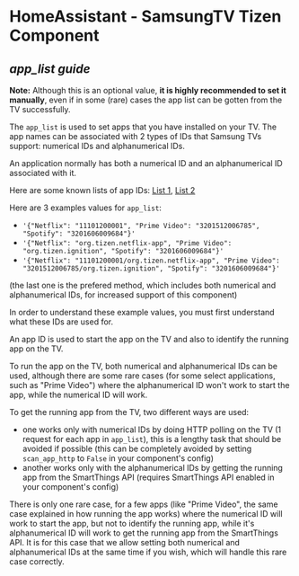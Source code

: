 # HomeAssistant - SamsungTV Tizen Component

***app_list guide***
---------------

**Note:** Although this is an optional value, **it is highly recommended to set it manually**, even if in some (rare) cases the app list can be gotten from the TV successfully.

The `app_list` is used to set apps that you have installed on your TV. The app names can be associated with 2 types of IDs that Samsung TVs support: numerical IDs and alphanumerical IDs.

An application normally has both a numerical ID and an alphanumerical ID associated with it.

Here are some known lists of app IDs: [List 1](https://github.com/tavicu/homebridge-samsung-tizen/issues/26#issuecomment-447424879), [List 2](https://github.com/Ape/samsungctl/issues/75#issuecomment-404941201)

Here are 3 examples values for `app_list`:
- `'{"Netflix": "11101200001", "Prime Video": "3201512006785", "Spotify": "3201606009684"}'`
- `'{"Netflix": "org.tizen.netflix-app", "Prime Video": "org.tizen.ignition", "Spotify": "3201606009684"}'`
- `'{"Netflix": "11101200001/org.tizen.netflix-app", "Prime Video": "3201512006785/org.tizen.ignition", "Spotify": "3201606009684"}'`

(the last one is the prefered method, which includes both numerical and alphanumerical IDs, for increased support of this component)

In order to understand these example values, you must first understand what these IDs are used for.

An app ID is used to start the app on the TV and also to identify the running app on the TV.

To run the app on the TV, both numerical and alphanumerical IDs can be used, although there are some rare cases (for some select applications, such as "Prime Video") where the alphanumerical ID won't work to start the app, while the numerical ID will work.

To get the running app from the TV, two different ways are used:
- one works only with numerical IDs by doing HTTP polling on the TV (1 request for each app in `app_list`), this is a lengthy task that should be avoided if possible (this can be completely avoided by setting `scan_app_http` to `False` in your component's config)
- another works only with the alphanumerical IDs by getting the running app from the SmartThings API (requires SmartThings API enabled in your component's config)

There is only one rare case, for a few apps (like "Prime Video", the same case explained in how running the app works) where the numerical ID will work to start the app, but not to identify the running app, while it's alphanumerical ID will work to get the running app from the SmartThings API. It is for this case that we allow setting both numerical and alphanumerical IDs at the same time if you wish, which will handle this rare case correctly.

